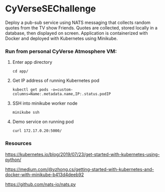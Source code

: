 # CyVerseSEChallenge

Deploy a pub-sub service using NATS messaging that collects random quotes from the TV show Friends. Quotes are collected, stored locally in a database, then displayed on screen. Application is containerized with Docker and deployed with Kubernetes using Minikube.

### Run from personal CyVerse Atmosphere VM:

1. Enter app directory

    `cd app/`
    
2. Get IP address of running Kubernetes pod

    `kubectl get pods -o=custom-columns=Name:.metadata.name,IP:.status.podIP`

3. SSH into minikube worker node

    `minikube ssh`
    
4. Demo service on running pod

    `curl 172.17.0.20:5000/`

### Resources

https://kubernetes.io/blog/2019/07/23/get-started-with-kubernetes-using-python/

https://medium.com/@yzhong.cs/getting-started-with-kubernetes-and-docker-with-minikube-b413d4deeb92

https://github.com/nats-io/nats.py
